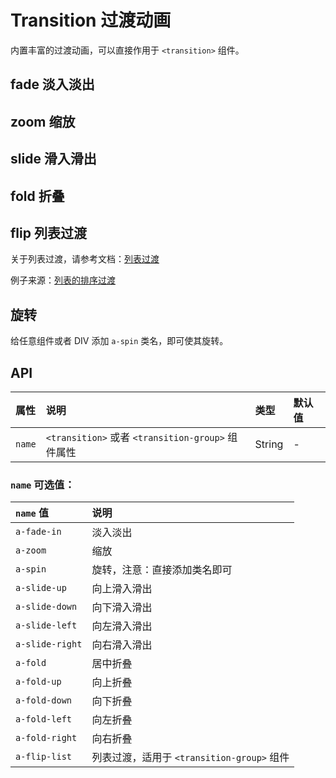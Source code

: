 # Transition 过渡动画

内置丰富的过渡动画，可以直接作用于 `<transition>` 组件。

## fade 淡入淡出

<Common-Democode>
  <transition-demo1 />
  <highlight-code slot="codeText" lang="vue">
    <template>
      <div>
        <a-button @click="show = !show">Click Me</a-button>
        <div style="height: 100px;">
          <transition name="a-fade-in">
            <div v-show="show" class="transition-box">.a-fade-in</div>
          </transition>
        </div>
      </div>
    </template>
    <script>
    export default {
      data: () => ({
        show: true
      })
    };
    </script>
    <style>
    .transition-box {
      margin-bottom: 10px;
      width: 200px;
      height: 100px;
      border-radius: 4px;
      background-color: #409eff;
      text-align: center;
      color: #fff;
      padding: 40px 20px;
      box-sizing: border-box;
      margin-right: 20px;
    }
    </style>
  </highlight-code>
</Common-Democode>

## zoom 缩放

<Common-Democode>
  <transition-demo1-2 />
  <highlight-code slot="codeText" lang="vue">
    <template>
      <div>
        <a-button @click="show = !show">Click Me</a-button>
        <div style="height: 100px;">
          <transition name="a-fade-in">
            <div v-show="show" class="transition-box">.a-fade-in</div>
          </transition>
        </div>
      </div>
    </template>
    <script>
    export default {
      data: () => ({
        show: true
      })
    };
    </script>
    <style>
    .transition-box {
      margin-bottom: 10px;
      width: 200px;
      height: 100px;
      border-radius: 4px;
      background-color: #409eff;
      text-align: center;
      color: #fff;
      padding: 40px 20px;
      box-sizing: border-box;
      margin-right: 20px;
    }
    </style>
  </highlight-code>
</Common-Democode>

## slide 滑入滑出

<Common-Democode>
  <transition-demo2 />
  <highlight-code slot="codeText" lang="vue">
    <template>
      <div class="anim-demo-wrapper">
        <div>
          <a-button @click="show1 = !show1">显示动画</a-button>
          <transition name="a-slide-up">
            <div v-show="show1" class="transition-box-demo2">向上</div>
          </transition>
        </div>
        <div>
          <a-button @click="show2 = !show2">显示动画</a-button>
          <transition name="a-slide-down">
            <div v-show="show2" class="transition-box-demo2">向下</div>
          </transition>
        </div>
        <div>
          <a-button @click="show3 = !show3">显示动画</a-button>
          <transition name="a-slide-left">
            <div v-show="show3" class="transition-box-demo2">向左</div>
          </transition>
        </div>
        <div>
          <a-button @click="show4 = !show4">显示动画</a-button>
          <transition name="a-slide-right">
            <div v-show="show4" class="transition-box-demo2">向右</div>
          </transition>
        </div>
      </div>
    </template>
    <script>
    export default {
      data: () => ({
        show1: true,
        show2: true,
        show3: true,
        show4: true
      })
    };
    </script>
    <style>
    .transition-box-demo2 {
      margin-bottom: 10px;
      height: 100px;
      line-height: 100px;
      border-radius: 4px;
      background-color: #409eff;
      text-align: center;
      color: #fff;
      box-sizing: border-box;
    }
    .anim-demo-wrapper {
      display: flex;
      justify-content: space-between;
    }
    .anim-demo-wrapper > div {
      width: 22%;
    }
    </style>
  </highlight-code>
</Common-Democode>

## fold 折叠

<Common-Democode>
  <transition-demo4 />
  <highlight-code slot="codeText" lang="vue">
    <template>
      <div class="anim-demo-wrapper">
        <div>
          <a-button @click="show1 = !show1">显示动画</a-button>
          <div style="height: 100px; overflow: hidden;">
            <transition name="a-slide-up">
              <div v-show="show1" class="transition-box-demo2">向上</div>
            </transition>
          </div>
        </div>
        <div>
          <a-button @click="show2 = !show2">显示动画</a-button>
          <div style="height: 100px; overflow: hidden;">
            <transition name="a-slide-down">
              <div v-show="show2" class="transition-box-demo2">向下</div>
            </transition>
          </div>
        </div>
        <div>
          <a-button @click="show3 = !show3">显示动画</a-button>
          <div style="height: 100px; overflow: hidden;">
            <transition name="a-slide-left">
              <div v-show="show3" class="transition-box-demo2">向左</div>
            </transition>
          </div>
        </div>
        <div>
          <a-button @click="show4 = !show4">显示动画</a-button>
          <div style="height: 100px; overflow: hidden;">
            <transition name="a-slide-right">
              <div v-show="show4" class="transition-box-demo2">向右</div>
            </transition>
          </div>
        </div>
      </div>
    </template>
    <script>
    export default {
      data: () => ({
        show1: true,
        show2: true,
        show3: true,
        show4: true,
      })
    };
    </script>
    <style>
    .transition-box-demo2 {
      margin-bottom: 10px;
      height: 100px;
      line-height: 100px;
      border-radius: 4px;
      background-color: #409eff;
      text-align: center;
      color: #fff;
      box-sizing: border-box;
    }
    .anim-demo-wrapper {
      display: flex;
      justify-content: space-between;
    }
    .anim-demo-wrapper > div {
      width: 22%;
    }
    </style>
  </highlight-code>
</Common-Democode>

## flip 列表过渡

关于列表过渡，请参考文档：[列表过渡](https://cn.vuejs.org/v2/guide/transitions.html#%E5%88%97%E8%A1%A8%E8%BF%87%E6%B8%A1)

<Common-Democode>
  <transition-demo3 />
  <highlight-code slot="codeText" lang="vue">
    <template>
      <div>
        <a-button v-on:click="shuffle">Shuffle</a-button>
        <a-button v-on:click="add">Add</a-button>
        <a-button v-on:click="remove">Remove</a-button>
        <transition-group name="a-flip-list" tag="p">
          <span v-for="item in items" v-bind:key="item" class="a-flip-list-item">{{ item }}</span>
        </transition-group>
      </div>
    </template>
    <script>
    export default {
      data() {
        return {
          items: [1, 2, 3, 4, 5, 6, 7, 8, 9],
          nextNum: 10
        };
      },
      methods: {
        randomIndex: function() {
          return Math.floor(Math.random() * this.items.length);
        },
        add: function() {
          this.items.splice(this.randomIndex(), 0, this.nextNum++);
        },
        remove: function() {
          this.items.splice(this.randomIndex(), 1);
        },
        shuffle: function() {
          this.items.sort(() => Math.random() - 0.5)
        }
      }
    };
    </script>
    <style>
    .a-flip-list-item {
      transition: all 1s;
      display: inline-block;
      margin-right: 10px;
    }
    </style>
  </highlight-code>
</Common-Democode>

例子来源：[列表的排序过渡](https://cn.vuejs.org/v2/guide/transitions.html#%E5%88%97%E8%A1%A8%E7%9A%84%E6%8E%92%E5%BA%8F%E8%BF%87%E6%B8%A1)


## 旋转

给任意组件或者 DIV 添加 `a-spin` 类名，即可使其旋转。

<Common-Democode>
  <transition-demo7 />
  <highlight-code slot="codeText" lang="vue">
    <template>
      <section>
        <a-button class="a-spin">按钮</a-button>
        <a-icon type="loading" class="a-spin" />
        <a-icon type="setting" class="a-spin" />
      </section>
    </template>
  </highlight-code>
</Common-Democode>

## API

| 属性         | 说明                                     | 类型    | 默认值  |
| :----------- | :--------------------------------------- | :------ | :------ |
| `name`   | `<transition>` 或者 `<transition-group>` 组件属性                   | String  | -     |


### `name` 可选值：

| `name` 值 | 说明 |
| :--- | :--- |
| `a-fade-in` | 淡入淡出 |
| `a-zoom` | 缩放 |
| `a-spin` | 旋转，注意：直接添加类名即可 |
| `a-slide-up` | 向上滑入滑出 |
| `a-slide-down` | 向下滑入滑出 |
| `a-slide-left` | 向左滑入滑出 |
| `a-slide-right` | 向右滑入滑出 |
| `a-fold` | 居中折叠 |
| `a-fold-up` | 向上折叠 |
| `a-fold-down` | 向下折叠 |
| `a-fold-left` | 向左折叠 |
| `a-fold-right` | 向右折叠 |
| `a-flip-list` | 列表过渡，适用于 `<transition-group>` 组件 |
